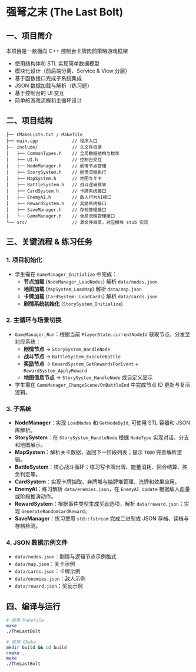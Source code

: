 # 强弩之末 (The Last Bolt)

## 一、项目简介

本项目是一款面向 C++ 控制台卡牌肉鸽策略游戏框架
- 使用结构体和 STL 实现简单数据模型
- 模块化设计（前后端分离、Service & View 分层）
- 基于函数接口完成子系统集成
- JSON 数据加载与解析（练习题）
- 基于控制台的 UI 交互
- 简单的游戏流程和主循环设计

## 二、项目结构

```
├── CMakeLists.txt / Makefile
├── main.cpp             // 程序入口
├── include/             // 头文件目录
│   ├── CommonTypes.h    // 全局数据结构与枚举
│   ├── UI.h             // 控制台交互
│   ├── NodeManager.h    // 剧情节点管理
│   ├── StorySystem.h    // 剧情流程执行
│   ├── MapSystem.h      // 地图与关卡
│   ├── BattleSystem.h   // 战斗逻辑框架
│   ├── CardSystem.h     // 卡牌系统接口
│   ├── EnemyAI.h        // 敌人行为AI接口
│   ├── RewardSystem.h   // 奖励系统接口
│   ├── SaveManager.h    // 存档管理接口
│   └── GameManager.h    // 全局流程管理接口
└── src/                 // 源文件目录，对应模块 stub 实现
```

## 三、关键流程 & 练习任务

### 1. 项目初始化
- 学生需在 `GameManager_Initialize` 中完成：
  - **节点加载** (`NodeManager_LoadNodes`) 解析 `data/nodes.json`
  - **地图加载** (`MapSystem_LoadMap`) 解析 `data/map.json`
  - **卡牌加载** (`CardSystem::LoadCards`) 解析 `data/cards.json`
  - **剧情系统初始化** (`StorySystem_Initialize`)

### 2. 主循环与场景切换
- `GameManager_Run`：根据当前 `PlayerState.currentNodeId` 获取节点，分发至对应系统：
  - **剧情节点** -> `StorySystem_HandleNode`
  - **战斗节点** -> `BattleSystem_ExecuteBattle`
  - **奖励节点** -> `RewardSystem_GetRewardsForEvent` + `RewardSystem_ApplyReward`
  - **地图信息节点** -> `StorySystem_HandleNode` 或自定义显示
- 学生需在 `GameManager_ChangeScene/OnBattleEnd` 中完成节点 ID 更新与复活逻辑。

### 3. 子系统
- **NodeManager**：实现 `LoadNodes` 和 `GetNodeById`, 可使用 STL 容器和 JSON 库解析。
- **StorySystem**：在 `StorySystem_HandleNode` 根据 `NodeType` 实现对话、分支和地图展示。
- **MapSystem**：解析关卡数据，返回下一阶段列表；提示 `TODO` 完善解析逻辑。
- **BattleSystem**：核心战斗循环；练习写卡牌出牌、能量消耗、回合结算、胜负判定等。
- **CardSystem**：实现卡牌抽取、弃牌堆与抽牌堆管理、洗牌和效果应用。
- **EnemyAI**：练习解析 `data/enemies.json`，在 `EnemyAI_Update` 根据敌人血量或阶段推演动作。
- **RewardSystem**：根据事件类型生成奖励选项，解析 `data/reward.json`；实现 `GenerateRandomCardReward`。
- **SaveManager**：练习使用 `std::fstream` 完成二进制或 JSON 存档、读档与存档检测。

### 4. JSON 数据示例文件
- `data/nodes.json`：剧情与逻辑节点示例格式
- `data/map.json`：关卡示例
- `data/cards.json`：卡牌示例
- `data/enemies.json`：敌人示例
- `data/reward.json`：奖励示例

## 四、编译与运行

```sh
# 使用 Makefile
make
./TheLastBolt

# 使用 CMake
mkdir build && cd build
cmake ..
make
./TheLastBolt
```

